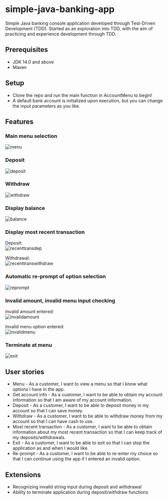 # simple-java-banking-app
Simple Java banking console application developed through Test-Driven Development (TDD). Started as an exploration into TDD, with the aim of practicing and experience development through TDD.

## Prerequisites
- JDK 14.0 and above
- Maven

## Setup
- Clone the repo and run the main function in AccountMenu to begin!
- A default bank account is initialized upon execution, but you can change the input parameters as you like.

## Features

### Main menu selection
![menu](./images/menu.png)

### Deposit
![deposit](./images/deposit.png)

### Withdraw
![withdraw](./images/withdrawal.png)

### Display balance
![balance](./images/balance.png)

### Display most recent transaction
Deposit: <br>
![recenttransdep](./images/previoustransdep.png)


Withdrawal: <br>
![recenttranswithdraw](./images/previoustranswithdraw.png)

### Automatic re-prompt of option selection
![reprompt](./images/reprompt.png)

### Invalid amount, invalid menu input checking
Invalid amount entered: <br>
![invalidamount](./images/invalidamount.png)

Invalid menu option entered: <br>
![invalidmenu](./images/invalidmenu.png)

### Terminate at menu
![exit](./images/exit.png)


## User stories
* Menu - As a customer, I want to view a menu so that I know what options I have in the app.
* Get account info - As a customer, I want to be able to obtain my account information so that I am aware of my account information. <br>
* Deposit - As a customer, I want to be able to deposit money in my account so that I can save money. <br>
* Withdraw - As a customer, I want to be able to withdraw money from my account so that I can have cash to use. <br>
* Most recent transaction - As a customer, I want to be able to obtain information about my most recent transaction so that I can keep track of my deposits/withdrawals.
* Exit - As a customer, I want to be able to exit so that I can stop the application as and when I would like.
* Re-prompt - As a customer, I want to be able to re-enter my choice so that I can continue using the app if I entered an invalid option.

## Extensions
- Recognizing invalid string input during deposit and withdrawal
- Ability to terminate application during deposit/withdraw functions
